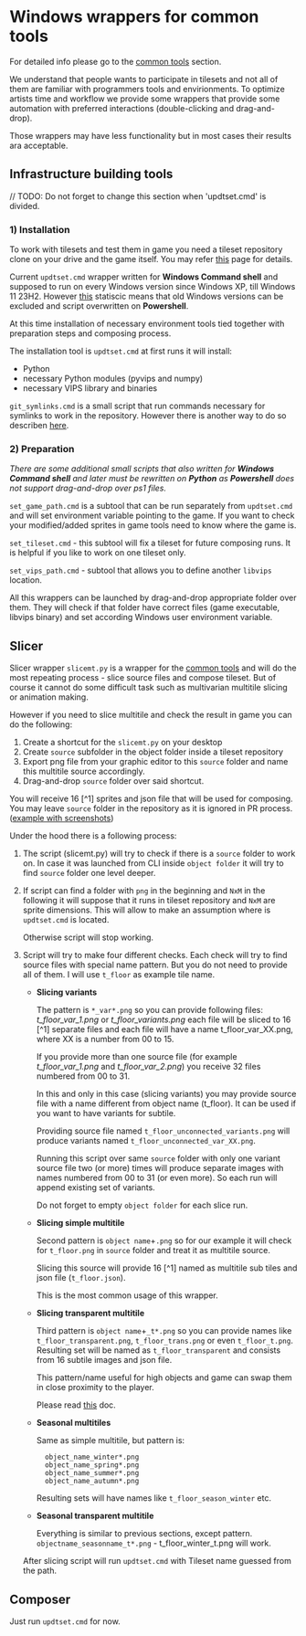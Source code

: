 # Windows wrappers for common tools

For detailed info please go to the [common tools](./common_tools.md) section.

We understand that people wants to participate in tilesets and not all of them are familiar with programmers tools and envirionments. To optimize artists time and workflow we provide some wrappers that provide some automation with preferred interactions (double-clicking and drag-and-drop).

Those wrappers may have less functionality but in most cases their results ara acceptable.

## Infrastructure building tools

// TODO: Do not forget to change this section when 'updtset.cmd' is divided.

### 1) Installation

To work with tilesets and test them in game you need a tileset repository clone on your drive and the game itself. You may refer [this](../installation_windows.md) page for details.

Current `updtset.cmd` wrapper written for **Windows Command shell** and supposed to run on every Windows version since Windows XP, till Windows 11 23H2. However [this](https://www.statista.com/statistics/265033/proportion-of-operating-systems-used-on-the-online-gaming-platform-steam/) statiscic means that old Windows versions can be excluded and script overwritten on **Powershell**.

At this time installation of necessary environment tools tied together with preparation steps and composing process.

The installation tool is `updtset.cmd` at first runs it will install:
- Python
- necessary Python modules (pyvips and numpy)
- necessary VIPS library and binaries

`git_symlinks.cmd` is a small script that run commands necessary for symlinks to work in the repository. However there is another way to do so describen [here](../how-to/Cloning_symlinks_on_windows.md).

### 2) Preparation

*There are some additional small scripts that also written for **Windows Command shell** and later must be rewritten on **Python** as **Powershell** does not support drag-and-drop over ps1 files.*

`set_game_path.cmd` is a subtool that can be run separately from `updtset.cmd` and will set environment variable pointing to the game. If you want to check your modified/added sprites in game tools need to know where the game is.

`set_tileset.cmd` - this subtool will fix a tileset for future composing runs. It is helpful if you like to work on one tileset only.

`set_vips_path.cmd` - subtool that allows you to define another `libvips` location.

All this wrappers can be launched by drag-and-drop appropriate folder over them. They will check if that folder have correct files (game executable, libvips binary) and set according Windows user environment variable.

## Slicer

Slicer wrapper `slicemt.py` is a wrapper for the [common tools](./common_tools.md) and will do the most repeating process - slice source files and compose tileset. But of course it cannot do some difficult task such as multivarian multitile slicing or animation making.

However if you need to slice multitile and check the result in game you can do the following:

1) Create a shortcut for the `slicemt.py` on your desktop
2) Create `source` subfolder in the object folder inside a tileset repository
3) Export png file from your graphic editor to this `source` folder and name this multitile source accordingly.
4) Drag-and-drop `source` folder over said shortcut.

You will receive 16 [^1] sprites and json file that will be used for composing. You may leave `source` folder in the repository as it is ignored in PR process. ([example with screenshots](https://github.com/I-am-Erk/CDDA-Tilesets/pull/2249#issue-2046838285))

Under the hood there is a following process:

1) The script (slicemt.py) will try to check if there is a `source` folder to work on. In case it was launched from CLI inside `object folder` it will try to find `source` folder one level deeper.
2) If script can find a folder with `png` in the beginning and `NxM` in the following it will suppose that it runs in tileset repository and `NxM` are sprite dimensions. This will allow to make an assumption where is `updtset.cmd` is located.

    Otherwise script will stop working.

3) Script will try to make four different checks. Each check will try to find source files with special name pattern. But you do not need to provide all of them. I will use `t_floor` as example tile name.
    - **Slicing variants**

        The pattern is `*_var*.png` so you can provide following files: *t_floor_var_1.png* or *t_floor_variants.png* each file will be sliced to 16 [^1] separate files and each file will have a name t_floor_var_XX.png, where XX is a number from 00 to 15.

        If you provide more than one source file (for example *t_floor_var_1.png* and *t_floor_var_2.png*) you receive 32 files numbered from 00 to 31.

        In this and only in this case (slicing variants) you may provide source file with a name different from object name (t_floor). It can be used if you want to have variants for subtile.

        Providing source file named `t_floor_unconnected_variants.png` will produce variants named `t_floor_unconnected_var_XX.png`.

        Running this script over same `source` folder with only one variant source file two (or more) times will produce separate images with names numbered from 00 to 31 (or even more). So each run will append existing set of variants.

        Do not forget to empty `object folder` for each slice run.

    - **Slicing simple multitile**

        Second pattern is `object name`+`.png` so for our example it will check for `t_floor.png` in `source` folder and treat it as multitile source.

        Slicing this source will provide 16 [^1] named as multitile sub tiles and json file (`t_floor.json`).

        This is the most common usage of this wrapper.

    - **Slicing transparent multitile**

        Third pattern is `object name`+`_t*.png` so you can provide names like `t_floor_transparent.png`, `t_floor_trans.png` or even `t_floor_t.png`. Resulting set will be named as `t_floor_transparent` and consists from 16 subtile images and json file.

        This pattern/name useful for high objects and game can swap them in close proximity to the player.

        Please read [this](https://github.com/CleverRaven/Cataclysm-DDA/blob/master/doc/TILESET.md#optional-transparent-variant) doc.

    - **Seasonal multitiles**

        Same as simple multitile, but pattern is:

            object_name_winter*.png
            object_name_spring*.png
            object_name_summer*.png
            object_name_autumn*.png

        Resulting sets will have names like `t_floor_season_winter` etc.

    - **Seasonal transparent multitile**

        Everything is similar to previous sections, except pattern.
        `objectname_seasonname_t*.png` - t_floor_winter_t.png will work.

    After slicing script will run `updtset.cmd` with Tileset name guessed from the path.

## Composer

Just run `updtset.cmd` for now.
